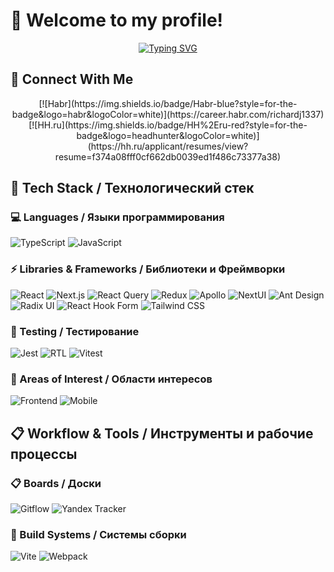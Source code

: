 # 👋 Welcome to my profile!

<div align="center">
  
[![Typing SVG](https://readme-typing-svg.herokuapp.com?font=Fira+Code&pause=1000&color=9D36F7&center=true&vCenter=true&width=435&lines=Frontend+Developer;Mobile+Developer)](https://git.io/typing-svg)

</div>

## 🔗 Connect With Me

<div align="center">
[![Habr](https://img.shields.io/badge/Habr-blue?style=for-the-badge&logo=habr&logoColor=white)](https://career.habr.com/richardj1337)
[![HH.ru](https://img.shields.io/badge/HH%2Eru-red?style=for-the-badge&logo=headhunter&logoColor=white)](https://hh.ru/applicant/resumes/view?resume=f374a08fff0cf662db0039ed1f486c73377a38)
</div>

## 🚀 Tech Stack / Технологический стек

### 💻 Languages / Языки программирования

![TypeScript](https://img.shields.io/badge/TypeScript-007ACC?style=for-the-badge&logo=typescript&logoColor=white)
![JavaScript](https://img.shields.io/badge/JavaScript-F7DF1E?style=for-the-badge&logo=javascript&logoColor=black)

### ⚡ Libraries & Frameworks / Библиотеки и Фреймворки

![React](https://img.shields.io/badge/React-20232A?style=for-the-badge&logo=react&logoColor=61DAFB)
![Next.js](https://img.shields.io/badge/Next.js-000000?style=for-the-badge&logo=next.js&logoColor=white)
![React Query](https://img.shields.io/badge/React_Query-FF4154?style=for-the-badge&logo=react-query&logoColor=white)
![Redux](https://img.shields.io/badge/Redux-764ABC?style=for-the-badge&logo=redux&logoColor=white)
![Apollo](https://img.shields.io/badge/Apollo-311C87?style=for-the-badge&logo=apollo-graphql&logoColor=white)
![NextUI](https://img.shields.io/badge/NextUI-000000?style=for-the-badge&logo=nextui&logoColor=white)
![Ant Design](https://img.shields.io/badge/Ant_Design-0170FE?style=for-the-badge&logo=ant-design&logoColor=white)
![Radix UI](https://img.shields.io/badge/Radix_UI-222222?style=for-the-badge&logo=&logoColor=white)
![React Hook Form](https://img.shields.io/badge/React_Hook_Form-EC5990?style=for-the-badge&logo=react-hook-form&logoColor=white)
![Tailwind CSS](https://img.shields.io/badge/Tailwind_CSS-38B2AC?style=for-the-badge&logo=tailwind-css&logoColor=white)

### 🧪 Testing / Тестирование

![Jest](https://img.shields.io/badge/Jest-C21325?style=for-the-badge&logo=jest&logoColor=white)
![RTL](https://img.shields.io/badge/Testing_Library-E33332?style=for-the-badge&logo=testing-library&logoColor=white)
![Vitest](https://img.shields.io/badge/Vitest-6E9F18?style=for-the-badge&logo=vitest&logoColor=white)

### 💫 Areas of Interest / Области интересов

![Frontend](https://img.shields.io/badge/Frontend-3C873A?style=for-the-badge&logoColor=white)
![Mobile](https://img.shields.io/badge/Mobile-147EFB?style=for-the-badge&logoColor=white)

## 📋 Workflow & Tools / Инструменты и рабочие процессы

### 📋 Boards / Доски

![Gitflow](https://img.shields.io/badge/Gitflow-%23F05032?style=for-the-badge&logo=git&logoColor=white)
![Yandex Tracker](https://img.shields.io/badge/Yandex_Tracker-FFCC00?style=for-the-badge&logo=&logoColor=black)

### 🚀 Build Systems / Системы сборки

![Vite](https://img.shields.io/badge/Vite-646CFF?style=for-the-badge&logo=vite&logoColor=white)
![Webpack](https://img.shields.io/badge/Webpack-8DD6F9?style=for-the-badge&logo=webpack&logoColor=black)
